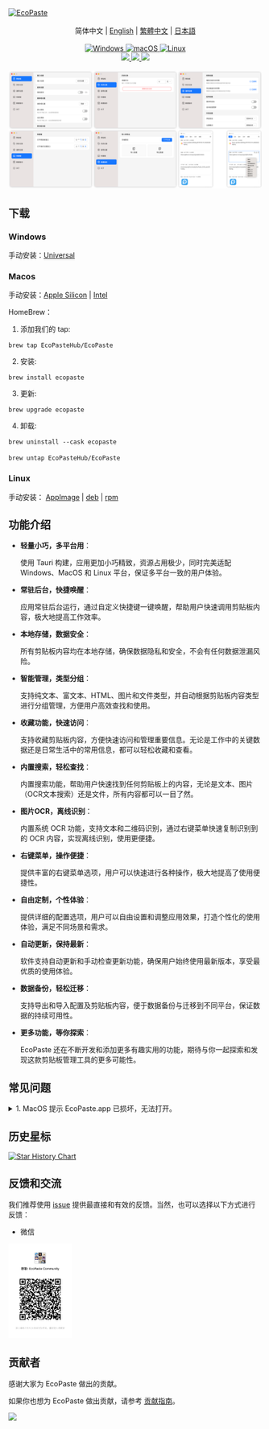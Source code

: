 <a href="https://github.com/EcoPasteHub/EcoPaste">
  <img src="https://socialify.git.ci/EcoPasteHub/EcoPaste/image?description=1&descriptionEditable=%E9%80%82%E7%94%A8%E4%BA%8E%20Windows%E3%80%81Macos%20%E5%92%8C%20Linux%20%E7%9A%84%E5%BC%80%E6%BA%90%E5%89%AA%E8%B4%B4%E6%9D%BF%E7%AE%A1%E7%90%86%E5%B7%A5%E5%85%B7%E3%80%82&font=Source%20Code%20Pro&forks=1&issues=1&logo=https%3A%2F%2Fgithub.com%2Fayangweb%2FEcoPaste%2Fblob%2Fmaster%2Fpublic%2Flogo.png%3Fraw%3Dtrue&name=1&owner=1&pattern=Floating%20Cogs&pulls=1&stargazers=1&theme=Auto" alt="EcoPaste" />
</a>

<div align="center">
  <br/>

  <div>
      简体中文 | <a href="./README.md">English</a> | <a href="./README.zh-TW.md">繁體中文</a> | <a href="./README.ja-JP.md">日本語</a>
  </div>

  <br/>
    
  <a href="https://github.com/EcoPasteHub/EcoPaste/releases/latest">
    <img
      alt="Windows"
      src="https://img.shields.io/badge/-Windows-blue?style=flat-square&logo=windows&logoColor=white"
    />
  </a >  
  <a href="https://github.com/EcoPasteHub/EcoPaste/releases/latest">
    <img
      alt="macOS"
      src="https://img.shields.io/badge/-MacOS-black?style=flat-square&logo=apple&logoColor=white"
    />
  </a >
  <a href="https://github.com/EcoPasteHub/EcoPaste/releases/latest">
    <img 
      alt="Linux"
      src="https://img.shields.io/badge/-Linux-yellow?style=flat-square&logo=linux&logoColor=white" 
    />
  </a>

  <div>
    <a href="https://github.com/EcoPasteHub/EcoPaste/blob/master/LICENSE">
      <img
        src="https://img.shields.io/github/license/EcoPasteHub/EcoPaste?style=flat-square"
      />
    </a >
    <a href="https://github.com/EcoPasteHub/EcoPaste/releases/latest">
      <img
        src="https://img.shields.io/github/package-json/v/EcoPasteHub/EcoPaste?style=flat-square"
      />
    </a >
    <a href="https://github.com/EcoPasteHub/EcoPaste/releases">
      <img
        src="https://img.shields.io/github/downloads/EcoPasteHub/EcoPaste/total?style=flat-square"
      />  
    </a >
  </div>

  <br/>

  <picture>
    <source media="(prefers-color-scheme: dark)" srcset="./images/app-dark.zh-CN.png" />
    <source media="(prefers-color-scheme: light)" srcset="./images/app-light.zh-CN.png" />
    <img src="./images/app-light.zh-CN.png" />
  </picture>
</div>

## 下载

### Windows

手动安装：[Universal](https://gh-proxy.com/https://github.com/EcoPasteHub/EcoPaste/releases/download/v0.0.6/EcoPaste_0.0.6_x64-setup.exe)

### Macos

手动安装：[Apple Silicon](https://gh-proxy.com/https://github.com/EcoPasteHub/EcoPaste/releases/download/v0.0.6/EcoPaste_0.0.6_aarch64.dmg) | [Intel](https://gh-proxy.com/https://github.com/EcoPasteHub/EcoPaste/releases/download/v0.0.6/EcoPaste_0.0.6_x64.dmg)

HomeBrew：

1. 添加我们的 tap:
```shell
brew tap EcoPasteHub/EcoPaste
```

2. 安装:
```shell
brew install ecopaste
```

3. 更新:
```shell
brew upgrade ecopaste
```

4. 卸载:
```shell
brew uninstall --cask ecopaste

brew untap EcoPasteHub/EcoPaste
```

### Linux

手动安装： [AppImage](https://gh-proxy.com/https://github.com/EcoPasteHub/EcoPaste/releases/download/v0.0.6/eco-paste_0.0.6_amd64.AppImage) | [deb](https://gh-proxy.com/https://github.com/EcoPasteHub/EcoPaste/releases/download/v0.0.6/eco-paste_0.0.6_amd64.deb) | [rpm](https://gh-proxy.com/https://github.com/EcoPasteHub/EcoPaste/releases/download/v0.0.6/eco-paste-0.0.6-1.x86_64.rpm)

## 功能介绍

- **轻量小巧，多平台用**：
  
  使用 Tauri 构建，应用更加小巧精致，资源占用极少，同时完美适配 Windows、MacOS 和 Linux 平台，保证多平台一致的用户体验。

- **常驻后台，快捷唤醒**：

  应用常驻后台运行，通过自定义快捷键一键唤醒，帮助用户快速调用剪贴板内容，极大地提高工作效率。

- **本地存储，数据安全**：

  所有剪贴板内容均在本地存储，确保数据隐私和安全，不会有任何数据泄漏风险。

- **智能管理，类型分组**：

  支持纯文本、富文本、HTML、图片和文件类型，并自动根据剪贴板内容类型进行分组管理，方便用户高效查找和使用。

- **收藏功能，快速访问**：

  支持收藏剪贴板内容，方便快速访问和管理重要信息。无论是工作中的关键数据还是日常生活中的常用信息，都可以轻松收藏和查看。

- **内置搜索，轻松查找**：

  内置搜索功能，帮助用户快速找到任何剪贴板上的内容，无论是文本、图片（OCR文本搜索）还是文件，所有内容都可以一目了然。

- **图片OCR，离线识别**：

  内置系统 OCR 功能，支持文本和二维码识别，通过右键菜单快速复制识别到的 OCR 内容，实现离线识别，使用更便捷。

- **右键菜单，操作便捷**：

  提供丰富的右键菜单选项，用户可以快速进行各种操作，极大地提高了使用便捷性。

- **自由定制，个性体验**：

  提供详细的配置选项，用户可以自由设置和调整应用效果，打造个性化的使用体验，满足不同场景和需求。

- **自动更新，保持最新**：

  软件支持自动更新和手动检查更新功能，确保用户始终使用最新版本，享受最优质的使用体验。

- **数据备份，轻松迁移**：

  支持导出和导入配置及剪贴板内容，便于数据备份与迁移到不同平台，保证数据的持续可用性。

- **更多功能，等你探索**：

  EcoPaste 还在不断开发和添加更多有趣实用的功能，期待与你一起探索和发现这款剪贴板管理工具的更多可能性。

## 常见问题

<details>
<summary>1. MacOS 提示 EcoPaste.app 已损坏，无法打开。</summary>

<picture>
  <source media="(prefers-color-scheme: dark)" srcset="./images/damaged-dark.zh-CN.png" />
  <source media="(prefers-color-scheme: light)" srcset="./images/damaged-light.zh-CN.png" />
  <img src="./images/damaged-light.zh-CN.png" />
</picture>

在终端窗口输入以下命令，按回车键后输入系统密码并再次按回车键即可。

```bash
sudo xattr -r -d com.apple.quarantine /Applications/EcoPaste.app
```

</details>

## 历史星标

<a href="https://star-history.com/#EcoPasteHub/EcoPaste&Date">

 <picture>
   <source media="(prefers-color-scheme: dark)" srcset="https://api.star-history.com/svg?repos=EcoPasteHub/EcoPaste&type=Date&theme=dark" />
   <source media="(prefers-color-scheme: light)" srcset="https://api.star-history.com/svg?repos=EcoPasteHub/EcoPaste&type=Date" />
   <img alt="Star History Chart" src="https://api.star-history.com/svg?repos=EcoPasteHub/EcoPaste&type=Date" />
 </picture>
</a>

## 反馈和交流

我们推荐使用 [issue](https://github.com/EcoPasteHub/EcoPaste/issues) 提供最直接和有效的反馈。当然，也可以选择以下方式进行反馈：

- 微信

<img width="25%" src="./images/wechat.png" />

## 贡献者

感谢大家为 EcoPaste 做出的贡献。

如果你也想为 EcoPaste 做出贡献，请参考 [贡献指南](./.github/CONTRIBUTING.zh-CN.md)。

<a href="https://github.com/EcoPasteHub/EcoPaste/graphs/contributors">
  <img src="https://contrib.rocks/image?repo=EcoPasteHub/EcoPaste" />
</a>
